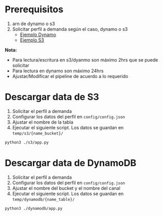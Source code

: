 # Prerequisitos
1. arn de dynamo o s3
2. Solicitar perfil a demanda según el caso, dynamo o s3
    * [Ejemplo Dynamo](https://grupobancolombia.visualstudio.com/Vicepresidencia%20Servicios%20de%20Tecnolog%C3%ADa/_build/results?buildId=9002802&view=results)
    * [Ejemplo S3](https://grupobancolombia.visualstudio.com/Vicepresidencia%20Servicios%20de%20Tecnolog%C3%ADa/_build/results?buildId=9002802&view=results)

**Nota:**
* Para lectura/escritura en s3/dyanmo son máximo 2hrs que se puede solicitar
* Para lectura en dynamo son máximo 24hrs
* Ajustar/Modificar el pipeline de acuerdo a lo requerido

# Descargar data de S3
1. Solicitar el perfil a demanda
2. Configurar los datos del perfil en `config/config.json`
3. Ajustar el nombre de la tabla
4. Ejecutar el siguiente script. Los datos se guardan en `temp/s3/{name_bucket}/`
```sh
python3 ./s3/app.py
```

# Descargar data de DynamoDB
1. Solicitar el perfil a demanda 
2. Configurar los datos del perfil en `config/config.json`
3. Ajustar el nombre del bucket y el nombre del canal
4. Ejecutar el siguiente script. Los datos se guardan en `temp/dynamodb/{name_table}/`
```sh
python3 ./dynamodb/app.py
```